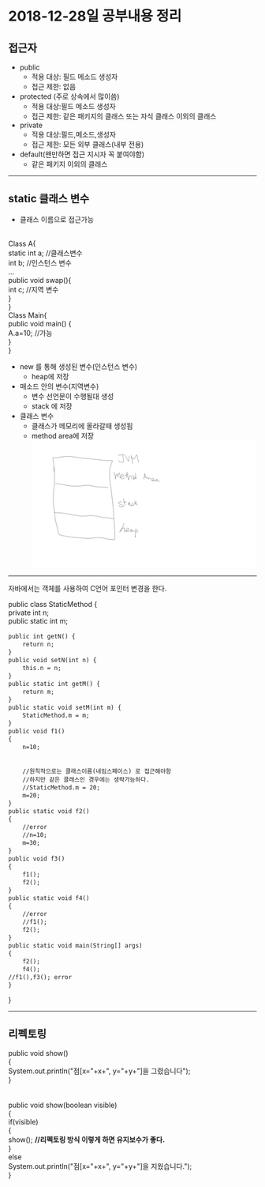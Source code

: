 2018-12-28일 공부내용 정리
==================================
접근자
-----
* public
  * 적용 대상: 필드 메소드 생성자
  * 접근 제한: 없음
* protected (주로 상속에서 많이씀)
  * 적용 대상:필드 메소드 생성자
  * 접근 제한: 같은 패키지의 클래스 또는 자식 클래스 이외의 클래스
* private
  * 적용 대상:필드,메소드,생성자
  * 접근 제한: 모든 외부 클래스(내부 전용)
* default(왠만하면 접근 지시자 꼭 붙여야함)
  * 같은 패키지 이외의 클래스
------------------------------
static 클래스 변수
-------

* 클래스 이름으로 접근가능

<br/>
Class A{<br/>
  static int a; //클래스변수<br/>
  int b;       //인스턴스 변수<br/>
...<br/>
  public void swap(){<br/>
    int c; //지역 변수<br/>
  }<br/>
}
<br/>
Class Main{<br/>
  public void main()
  {<br/>
    A.a=10; //가능<br/>
  }<br/>
}
<br/>

* new 를 통해 생성된 변수(인스턴스 변수)
  * heap에 저장
* 매소드 안의 변수(지역변수)
  * 변수 선언문이 수행될대 생성
  * stack 에 저장
* 클래스 변수
  * 클래스가 메모리에 올라갈때 생성됨
  * method area에 저장
![Alt text](/스케치.png)


----------------------------------------------
자바에서는 객체를 사용하여 C언어 포인터 변경을 한다.<br>

public class StaticMethod {<br>
	private int n;<br>
	public static int m;<br>

	public int getN() {
		return n;
	}
	public void setN(int n) {
		this.n = n;
	}
	public static int getM() {
		return m;
	}
	public static void setM(int m) {
		StaticMethod.m = m;
	}
	public void f1()
	{
		n=10;


		//원칙적으로는 클래스이름(네임스페이스) 로 접근해야함
		//하지만 같은 클래스인 경우에는 생략가능하다.
		//StaticMethod.m = 20;
		m=20;
	}
	public static void f2()
	{
		//error
		//n=10;
		m=30;
	}
	public void f3()
	{
		f1();
		f2();
	}
	public static void f4()
	{
		//error
		//f1();
		f2();
	}
	public static void main(String[] args)
	{
		f2();
		f4();
    //f1(),f3(); error
	}
}
<hr>

리펙토링
-------
public void show() <br>
	{<br>
		System.out.println("점[x="+x+", y="+y+"]을 그렸습니다");<br>
	}<br><br><br>
	public void show(boolean visible)<br>
	{<br>	if(visible)<br>
		{<br>
			show(); **//리펙토링 방식 이렇게 하면 유지보수가 좋다.**
      <br>
		}<br>
		else<br>
			System.out.println("점[x="+x+", y="+y+"]을 지웠습니다.");<br>
	}<br>
